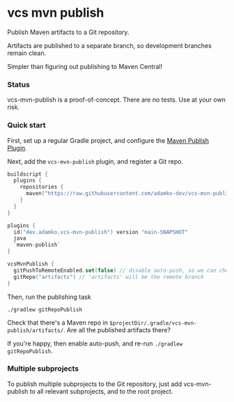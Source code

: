 # vcs mvn publish

Publish Maven artifacts to a Git repository. 

Artifacts are published to a separate branch, so development branches remain clean.

Simpler than figuring out publishing to Maven Central!

### Status

vcs-mvn-publish is a proof-of-concept. There are no tests. Use at your own risk.

### Quick start

First, set up a regular Gradle project, and configure the 
[Maven Publish Plugin](https://docs.gradle.org/current/userguide/publishing_maven.html).

Next, add the `vcs-mvn-publish` plugin, and register a Git repo.

```kotlin
buildscript {
  plugins {
    repositories {
      maven("https://raw.githubusercontent.com/adamko-dev/vcs-mvn-publish/artifacts/m2")
    }
  }
}

plugins {
  id("dev.adamko.vcs-mvn-publish") version "main-SNAPSHOT"
  java
  `maven-publish`
}

vcsMvnPublish {
  gitPushToRemoteEnabled.set(false) // disable auto-push, so we can check it works first
  gitRepo("artifacts") // 'artifacts' will be the remote branch
}
```

Then, run the publishing task

```shell
./gradlew gitRepoPublish
```

Check that there's a Maven repo in `$projectDir/.gradle/vcs-mvn-publish/artifacts/`.
Are all the published artifacts there?

If you're happy, then enable auto-push, and re-run `./gradlew gitRepoPublish`.


### Multiple subprojects

To publish multiple subprojects to the Git repository, just add vcs-mvn-publish to all relevant
subprojects, and to the root project.
